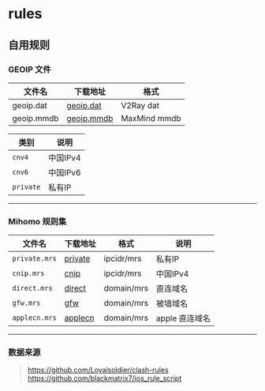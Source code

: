 # rules

## 自用规则

### GEOIP 文件

| 文件名 | 下载地址 | 格式
| ----- | ----- | -----
| geoip.dat | [geoip.dat] | V2Ray dat
| geoip.mmdb | [geoip.mmdb] | MaxMind mmdb

| 类别 | 说明
| --- | ---
| `cnv4`    | 中国IPv4
| `cnv6`    | 中国IPv6
| `private` | 私有IP

---

### Mihomo 规则集

| 文件名 | 下载地址 | 格式 | 说明
| --- | --- | --- | ---
| `private.mrs`  | [private] | ipcidr/mrs | 私有IP
| `cnip.mrs`     | [cnip]    | ipcidr/mrs | 中国IPv4
| `direct.mrs`   | [direct]  | domain/mrs | 直连域名
| `gfw.mrs`      | [gfw]     | domain/mrs | 被墙域名
| `applecn.mrs`  | [applecn] | domain/mrs | apple 直连域名

---

### 数据来源

> <https://github.com/Loyalsoldier/clash-rules>  
> <https://github.com/blackmatrix7/ios_rule_script>  

[geoip.dat]: https://github.com/qRuWGQ/rules/raw/refs/heads/main/rules/geoip/geoip.dat
[geoip.mmdb]: https://github.com/qRuWGQ/rules/raw/refs/heads/main/rules/geoip/geoip.mmdb

[cnip]: https://github.com/qRuWGQ/rules/raw/refs/heads/main/rules/mihomo/cnip.mrs
[direct]: https://github.com/qRuWGQ/rules/raw/refs/heads/main/rules/mihomo/direct.mrs
[gfw]: https://github.com/qRuWGQ/rules/raw/refs/heads/main/rules/mihomo/gfw.mrs
[private]: https://github.com/qRuWGQ/rules/raw/refs/heads/main/rules/mihomo/private.mrs
[applecn]: https://github.com/qRuWGQ/rules/raw/refs/heads/main/rules/mihomo/applecn.mrs
